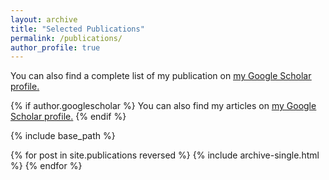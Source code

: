 ```yaml
---
layout: archive
title: "Selected Publications"
permalink: /publications/
author_profile: true
---
```


You can also find a complete list of my publication on <u><a href="{{page.author}}">my Google Scholar profile</a>.</u>

{% if author.googlescholar %}
  You can also find my articles on <u><a href="{{author.googlescholar}}">my Google Scholar profile</a>.</u>
{% endif %}

{% include base_path %}

{% for post in site.publications reversed %}
  {% include archive-single.html %}
{% endfor %}




